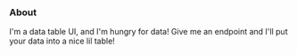 ### About
I'm a data table UI, and I'm hungry for data! Give me an endpoint and I'll put your data into a nice lil table!
